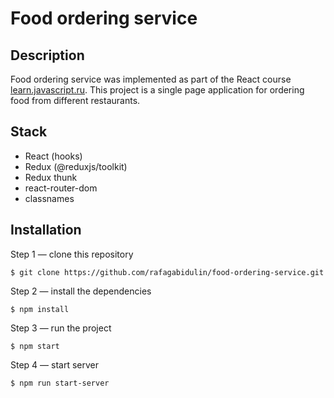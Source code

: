 # Food ordering service

## Description

Food ordering service was implemented as part of the React course [learn.javascript.ru](https://learn.javascript.ru/courses/react). This project is a single page application for ordering food from different restaurants.

## Stack

- React (hooks)
- Redux (@reduxjs/toolkit)
- Redux thunk
- react-router-dom
- classnames

## Installation

Step 1 — clone this repository

```
$ git clone https://github.com/rafagabidulin/food-ordering-service.git
```

Step 2 — install the dependencies

```
$ npm install
```

Step 3 — run the project

```
$ npm start
```

Step 4 — start server

```
$ npm run start-server
```
